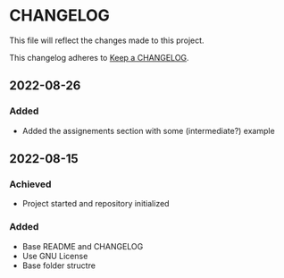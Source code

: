 # CHANGELOG #

This file will reflect the changes made to this project.

This changelog adheres to [Keep a CHANGELOG](https://keepachangelog.com/en/1.0.0/).

## 2022-08-26

### Added

- Added the assignements section with some (intermediate?) example

## 2022-08-15

### Achieved

- Project started and repository initialized

### Added

- Base README and CHANGELOG
- Use GNU License
- Base folder structre